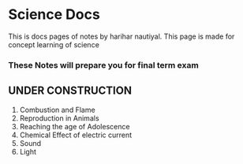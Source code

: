 
# Science Docs

This is docs pages of notes by harihar nautiyal. This page is made for concept learning of science 

<h3>These Notes will prepare you for final term exam</h3> 

## UNDER CONSTRUCTION

1. Combustion and Flame
2. Reproduction in Animals
3. Reaching the age of Adolescence
4. Chemical Effect of electric current
5. Sound
6. Light


